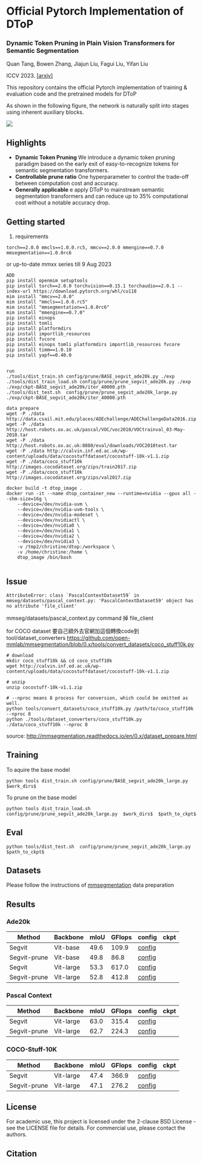 # Official Pytorch Implementation of DToP

### Dynamic Token Pruning in Plain Vision Transformers for Semantic Segmentation 
Quan Tang, Bowen Zhang, Jiajun Liu, Fagui Liu, Yifan Liu

ICCV 2023. [[arxiv]](https://arxiv.org/abs/2308.01045)

This repository contains the official Pytorch implementation of training & evaluation code and the pretrained models for DToP

As shown in the following figure, the network is naturally split into stages using inherent auxiliary blocks.

<img src="./resources/fig-1-1.png">

## Highlights
* **Dynamic Token Pruning** We introduce a dynamic token pruning paradigm based on the early exit of easy-to-recognize tokens for semantic segmentation transformers.
* **Controllable prune ratio** One hyperparameter to control the trade-off between computation cost and accuracy.
* **Generally applicable** e apply DToP to mainstream semantic segmentation transformers and can reduce up to 35% computational cost without a notable accuracy drop.

## Getting started 
1. requirements
```
torch==2.0.0 mmcls==1.0.0.rc5, mmcv==2.0.0 mmengine==0.7.0 mmsegmentation==1.0.0rc6 
```
or up-to-date mmxx series till 9 Aug 2023

```
ADD
pip install openmim setuptools
pip install torch==2.0.0 torchvision==0.15.1 torchaudio==2.0.1 --index-url https://download.pytorch.org/whl/cu118
mim install "mmcv==2.0.0"
mim install "mmcls==1.0.0.rc5"
mim install "mmsegmentation==1.0.0rc6"
mim install "mmengine==0.7.0"
pip install einops
pip install tomli
pip install platformdirs
pip install importlib_resources
pip install fvcore
pip install einops tomli platformdirs importlib_resources fvcore
pip install timm==1.0.10
pip install yapf==0.40.0


run
./tools/dist_train.sh config/prune/BASE_segvit_ade20k.py ./exp
./tools/dist_train_load.sh config/prune/prune_segvit_ade20k.py ./exp ./exp/ckpt-BASE_segvit_ade20k/iter_40000.pth
./tools/dist_test.sh  config/prune/prune_segvit_ade20k_large.py ./exp/ckpt-BASE_segvit_ade20k/iter_40000.pth

data prepare
wget -P ./data http://data.csail.mit.edu/places/ADEchallenge/ADEChallengeData2016.zip
wget -P ./data http://host.robots.ox.ac.uk/pascal/VOC/voc2010/VOCtrainval_03-May-2010.tar
wget -P ./data http://host.robots.ox.ac.uk:8080/eval/downloads/VOC2010test.tar
wget -P ./data http://calvin.inf.ed.ac.uk/wp-content/uploads/data/cocostuffdataset/cocostuff-10k-v1.1.zip
wget -P ./data/coco_stuff10k http://images.cocodataset.org/zips/train2017.zip
wget -P ./data/coco_stuff10k http://images.cocodataset.org/zips/val2017.zip

docker build -t dtop_image .
docker run -it --name dtop_container_new --runtime=nvidia --gpus all --shm-size=16g \
    --device=/dev/nvidia-uvm \
    --device=/dev/nvidia-uvm-tools \
    --device=/dev/nvidia-modeset \
    --device=/dev/nvidiactl \
    --device=/dev/nvidia0 \
    --device=/dev/nvidia1 \
    --device=/dev/nvidia2 \
    --device=/dev/nvidia3 \
    -v /tmp2/christine/dtop:/workspace \
    -v /home/christine:/home \
    dtop_image /bin/bash
    
```

## Issue
```
AttributeError: class `PascalContextDataset59` in mmseg/datasets/pascal_context.py: 'PascalContextDataset59' object has no attribute 'file_client'
```
mmseg/datasets/pascal_context.py command 掉 file_client

for COCO dataset
要自己額外去官網加這個轉換code到tool/dataset_converters
https://github.com/open-mmlab/mmsegmentation/blob/0.x/tools/convert_datasets/coco_stuff10k.py

```
# download
mkdir coco_stuff10k && cd coco_stuff10k
wget http://calvin.inf.ed.ac.uk/wp-content/uploads/data/cocostuffdataset/cocostuff-10k-v1.1.zip

# unzip
unzip cocostuff-10k-v1.1.zip

# --nproc means 8 process for conversion, which could be omitted as well.
python tools/convert_datasets/coco_stuff10k.py /path/to/coco_stuff10k --nproc 8
python ./tools/dataset_converters/coco_stuff10k.py ./data/coco_stuff10k --nproc 8
```

source: http://mmsegmentation.readthedocs.io/en/0.x/dataset_prepare.html



## Training
To aquire the base model
```
python tools dist_train.sh config/prune/BASE_segvit_ade20k_large.py  $work_dirs$
```
To prune on the base model
```
python tools dist_train_load.sh  config/prune/prune_segvit_ade20k_large.py  $work_dirs$  $path_to_ckpt$
```

## Eval
```
python tools/dist_test.sh  config/prune/prune_segvit_ade20k_large.py  $path_to_ckpt$
```

## Datasets
Please follow the instructions of [mmsegmentation](https://github.com/open-mmlab/mmsegmentation) data preparation

## Results
### Ade20k
| Method       | Backbone  | mIoU | GFlops | config | ckpt |
|--------------|-----------|------|--------|--------|------|
| Segvit       | Vit-base  | 49.6 | 109.9  | [config](./config/prune/BASE_segvit_ade20k.py)       |      |
| Segvit-prune | Vit-base | 49.8 |   86.8 | [config](./config/prune/prune_segvit_ade20k.py)       |      |
| Segvit       | Vit-large | 53.3 |  617.0 | [config](./config/prune/BASE_segvit_ade20k_large.py)       |      |
| Segvit-prune | Vit-large | 52.8 |  412.8 |  [config](./config/prune/prune_segvit_ade20k_large.py)      |      |

### Pascal Context
| Method       | Backbone  | mIoU | GFlops | config | ckpt |
|--------------|-----------|------|--------|--------|------|
| Segvit       | Vit-large | 63.0 |  315.4 | [config](./config/prune/BASE_segvit_pc.py)       |      |
| Segvit-prune | Vit-large | 62.7 |  224.3 | [config](./config/prune/prune_segvit_pc.py)       |      |

### COCO-Stuff-10K
| Method       | Backbone  | mIoU | GFlops | config | ckpt |
|--------------|-----------|------|--------|--------|------|
| Segvit       | Vit-large | 47.4 |  366.9 | [config](./config/prune/BASE_segvit_cocostuff10k.py)       |      |
| Segvit-prune | Vit-large | 47.1 |  276.2 | [config](./config/prune/prune_segvit_cocostuff10k.py)       |      |



## License
For academic use, this project is licensed under the 2-clause BSD License - see the LICENSE file for details. For commercial use, please contact the authors.

## Citation
